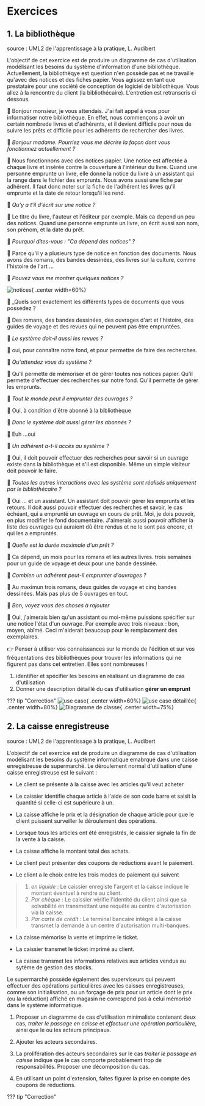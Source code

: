 # Exercices 

## 1. La bibliothèque

source : UML2 de l'apprentissage à la pratique, L. Audibert

L'objectif de cet exercice est de produire un diagramme de cas d'utilisation modélisant les besoins du système d'information d'une bibliothèque. Actuellement, la bibliothèqye est question n'en possède pas et ne travaille qu'avec des notices et des fiches papier. Vous agissez en tant que prestataire pour une société de conception de logiciel de bibliothèque. Vous allez à la rencontre du client (la bibliothécaire). L'entretien est retranscris ci dessous.

:woman: Bonjour monsieur, je vous attendais. J'ai fait appel à vous pour informatiser notre bibliothèque. En effet, nous commençons à avoir un certain nombrede livres et d'adhérents, et il devient difficile pour nous de suivre les prêts et difficile pour les adhérents de rechercher des livres.

:bust_in_silhouette: _Bonjour madame. Pourriez vous me décrire la façon dont vous fonctionnez actuellement ?_

:woman: Nous fonctionnons avec des notices papier. Une notice est affectée à chaque livre et insérée contre la couverture à l'intérieur du livre. Quand une personne emprunte un livre, elle donne la notice du livre à un assistant qui la range dans le fichier des emprunts. Nous avons aussi une fiche par adhérent. Il faut donc noter sur la fiche de l'adhérent les livres qu'il emprunte et la date de retour lorsqu'il les rend.

:bust_in_silhouette: _Qu'y a t'il d'écrit sur une notice ?_

:woman: Le titre du livre, l'auteur et l'éditeur par exemple. Mais ca depend un peu des notices. Quand une personne emprunte un livre, on écrit aussi son nom, son prénom, et la date du prêt.

:bust_in_silhouette: _Pourquoi dites-vous : "Ca dépend des notices" ?_

:woman: Parce qu'il y a plusieurs type de notice en fonction des documents. Nous avons des romans, des bandes dessinées, des livres sur la culture, comme l'histoire de l'art ...

:bust_in_silhouette: _Pouvez vous me montrer quelques notices ?_

![notices](./data/notice.png){ .center width=60%}

:bust_in_silhouette: _Quels sont exactement les différents types de documents que vous possédez ?

:woman: Des romans, des bandes dessinées, des ouvrages d'art et l'histoire, des guides de voyage et des revues qui ne peuvent pas être empruntées.

:bust_in_silhouette: _Le système doit-il aussi les revues ?_

:woman: oui, pour connaître notre fond, et pour permettre de faire des recherches.

:bust_in_silhouette: _Qu'attendez vous du système ?_

:woman: Qu'il permette de mémoriser et de gérer toutes nos notices papier. Qu'il permette d'effectuer des recherches sur notre fond. Qu'il permette de gérer les emprunts.

:bust_in_silhouette: _Tout le monde peut il emprunter des ouvrages ?_

:woman: Oui, à condition d'être abonné à la bibliothèque

:bust_in_silhouette: _Donc le système doit aussi gérer les abonnés ?_

:woman: Euh ...oui

:bust_in_silhouette: _Un adhérent a-t-il accès au système ?_

:woman: Oui, il doit pouvoir effectuer des recherches pour savoir si un ouvrage existe dans la bibliothèque et s'il est disponible. Même un simple visiteur doit pouvoir le faire.

:bust_in_silhouette: _Toutes les autres interactions avec les système sont réalisés uniquement par le bibliothécaire ?_

:woman: Oui ... et un assistant. Un assistant doit pouvoir gérer les emprunts et les retours. Il doit aussi pouvoir effectuer des recherches et savoir, le cas échéant, qui a emprunté un ouvrage en cours de prêt. Moi, je dois pouvoir, en plus modifier le fond documentaire. J'aimerais aussi pouvoir afficher la liste des ouvrages qui auraient dû être rendus et ne le sont pas encore, et qui les a empruntés.

:bust_in_silhouette: _Quelle est la durée maximale d'un prêt ?_

:woman: Ca dépend, un mois pour les romans et les autres livres. trois semaines pour un guide de voyage et deux pour une bande dessinée.

:bust_in_silhouette: _Combien un adhérent peut-il emprunter d'ouvrages ?_

:woman: Au maximun trois romans, deux guides de voyage et cinq bandes dessinées. Mais pas plus de 5 ouvrages en tout.

:bust_in_silhouette: _Bon, voyez vous des choses à rajouter_

:woman: Oui, j'aimerais bien qu'un assistant ou moi-même puissions spécifier sur une notice l'état d'un ouvrage. Par exemple avec trois niveaux : bon, moyen, abîmé. Ceci m'aiderait beaucoup pour le remplacement des exemplaires.

:point_right: Penser à utiliser vos connaissances sur le monde de l'édition et sur vos fréquentations des bibliothèques pour trouver les informations qui ne figurent pas dans cet entretien. Elles sont nombreuses !

1. identifier et spécifier les besoins en réalisant un diagramme de cas d'utilisation
2. Donner une description détaillé du cas d'utilisation **gérer un emprunt**

??? tip "Correction"
    ![use case](./data/DC_bibli.png){ .center width=60%}
    ![use case détaillée](./data/DC_bibli_detaillee.png){ .center width=80%}
    ![Diagramme de classe](./data/DC_bibli_classe.png){ .center width=75%}

## 2. La caisse enregistreuse 

source : UML2 de l'apprentissage à la pratique, L. Audibert

L'objectif de cet exercice est de produire un diagramme de cas d'utilisation modélisant les besoins du système informatique emabrqué dans une caisse enregistreuse de supermarché. Le déroulement normal d'utilisation d'une caisse enregistreuse est le suivant :

- Le client se présente à la caisse avec les articles qu'il veut acheter

- Le caissier identifie chaque article à l'aide de son code barre et saisit la quantité si celle-ci est supérieure à un.

- La caisse affiche le prix et la désignation de chaque article pour que le client puissent surveiller le déroulement des opérations.

- Lorsque tous les articles ont été enregistrés, le caissier signale la fin de la vente à la caisse.

- La caisse affiche le montant total des achats.

- Le client peut présenter des coupons de réductions avant le paiement.

- Le client a le choix entre les trois modes de paiement qui suivent

>   1. _en liquide_ : Le caissier enregiste l'argent et la caisse indique le montant éventuel à rendre au client.
>   2. _Par chèque_ : Le caissier vérifie l'identité du client ainsi que sa solvabilité en transmettant une requête au centre d'autorisation via la caisse.
>   3. _Par carte de crédit_ : Le terminal bancaire intégré à la caisse transmet la demande à un centre d'autorisation multi-banques.

- La caisse mémorise la vente et imprime le ticket.

- La caissier transmet le ticket imprimé au client.

- La caisse transmet les informations relatives aux articles vendus au sytème de gestion des stocks.

Le supermarché possède également des superviseurs qui peuvent effectuer des opérations particulières avec les caisses enregistreuses, comme son initialisation, ou un forçage de prix pour un article dont le prix (ou la réduction) affiché en magasin ne correspond pas à celui mémorisé dans le système informatique.

1. Proposer un diagramme de cas d'utilisation minimaliste contenant deux cas, _traiter le passage en caisse_ et _effectuer une opération particulière_, ainsi que le ou les acteurs principaux.

2. Ajouter les acteurs secondaires.

3. La prolifération des acteurs secondaires sur le cas _traiter le passage en caisse_ indique que le cas comporte probablement trop de responsabilités. Proposer une décomposition du cas.

4. En utilisant un point d'extension, faites figurer la prise en compte des coupons de réductions.

??? tip "Correction"
    